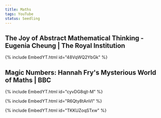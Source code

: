 ```yaml
---
title: Maths
tags: YouTube
status: Seedling
---
```

## The Joy of Abstract Mathematical Thinking - Eugenia Cheung \| The Royal Institution
{% include EmbedYT.html id="48VqWQ2YbGk" %}

## Magic Numbers: Hannah Fry's Mysterious World of Maths \| BBC
{% include EmbedYT.html id="cyvDG8qjt-M" %}



{% include EmbedYT.html id="R6Qty8tAnVI" %}

{% include EmbedYT.html id="TKKUZoqSTxw" %}






